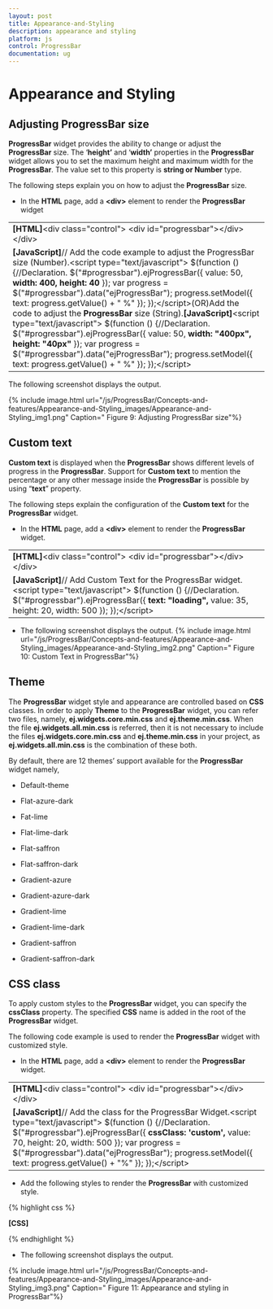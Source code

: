 ```yaml
---
layout: post
title: Appearance-and-Styling
description: appearance and styling
platform: js
control: ProgressBar
documentation: ug
---
```


# Appearance and Styling

## Adjusting ProgressBar size

**ProgressBar** widget provides the ability to change or adjust the **ProgressBar** size. The ‘**height’** and ‘**width’** properties in the **ProgressBar** widget allows you to set the maximum height and maximum width for the **ProgressBar**. The value set to this property is **string or Number** type.

The following steps explain you on how to adjust the **ProgressBar** size.

* In the **HTML** page, add a **&lt;div&gt;** element to render the **ProgressBar** widget



<table>
<tr>
<td>
<b>[HTML]</b>&lt;div class="control"&gt;        &lt;div id="progressbar"&gt;&lt;/div&gt;&lt;/div&gt;</td></tr>
<tr>
<td>
<b>[JavaScript]</b>// Add the code example to adjust the ProgressBar size (Number).&lt;script type="text/javascript"&gt;    $(function () {//Declaration.        $("#progressbar").ejProgressBar({            value: 50,<b>            width: 400,</b><b>            height: 40</b>        });        var progress = $("#progressbar").data("ejProgressBar");        progress.setModel({ text: progress.getValue() + " %" });    });&lt;/script&gt;(OR)Add the code to adjust the <b>ProgressBar </b>size (String).<b>[JavaScript]</b>&lt;script type="text/javascript"&gt;    $(function () {//Declaration.        $("#progressbar").ejProgressBar({            value: 50,<b>            width: "400px",</b><b>            height: "40px"</b>        });        var progress = $("#progressbar").data("ejProgressBar");        progress.setModel({ text: progress.getValue() + " %" });    });&lt;/script&gt;</td></tr>
</table>


The following screenshot displays the output.

{% include image.html url="/js/ProgressBar/Concepts-and-features/Appearance-and-Styling_images/Appearance-and-Styling_img1.png" Caption=" Figure 9: Adjusting ProgressBar size"%}

## Custom text

**Custom text** is displayed when the **ProgressBar** shows different levels of progress in the **ProgressBar**. Support for **Custom text** to mention the percentage or any other message inside the **ProgressBar** is possible by using “**text**” property.

The following steps explain the configuration of the **Custom text** for the **ProgressBar** widget.

*   In the **HTML** page, add a **&lt;div&gt;** element to render the **ProgressBar** widget.

<table>
<tr>
<td>
<b>[HTML]</b>&lt;div class="control"&gt;            &lt;div id="progressbar"&gt;&lt;/div&gt; &lt;/div&gt;</td></tr>
<tr>
<td>
<b>[JavaScript]</b>// Add Custom Text for the ProgressBar widget.&lt;script type="text/javascript"&gt;    $(function () {//Declaration.        $("#progressbar").ejProgressBar({            <b>text: "loading",</b>            value: 35,            height: 20,            width: 500        });    });&lt;/script&gt;</td></tr>
</table>


* The following screenshot displays the output.       {% include image.html url="/js/ProgressBar/Concepts-and-features/Appearance-and-Styling_images/Appearance-and-Styling_img2.png" Caption="    Figure 10: Custom Text in ProgressBar"%}

## Theme

The **ProgressBar** widget style and appearance are controlled based on **CSS** classes. In order to apply **Theme** to the **ProgressBar** widget, you can refer two files, namely, **ej.widgets.core.min.css** and **ej.theme.min.css**. When the file **ej.widgets.all.min.css** is referred, then it is not necessary to include the files **ej.widgets.core.min.css** and **ej.theme.min.css** in your project, as **ej.widgets.all.min.css** is the combination of these both. 

By default, there are 12 themes’ support available for the **ProgressBar** widget namely,

* Default-theme

* Flat-azure-dark

* Fat-lime

* Flat-lime-dark

* Flat-saffron

* Flat-saffron-dark

* Gradient-azure

* Gradient-azure-dark

* Gradient-lime

* Gradient-lime-dark

* Gradient-saffron

* Gradient-saffron-dark

## CSS class

To apply custom styles to the **ProgressBar** widget, you can specify the **cssClass** property. The specified **CSS** name is added in the root of the **ProgressBar** widget.

The following code example is used to render the **ProgressBar** widget with customized style.

* In the **HTML** page, add a **&lt;div&gt;** element to render the **ProgressBar** widget.



<table>
<tr>
<td>
<b>[HTML]</b>&lt;div class="control"&gt;        &lt;div id="progressbar"&gt;&lt;/div&gt;&lt;/div&gt;        </td></tr>
<tr>
<td>
 <b>[JavaScript]</b>// Add the class for the ProgressBar Widget.&lt;script type="text/javascript"&gt;    $(function () {//Declaration.        $("#progressbar").ejProgressBar({<b>            cssClass: 'custom',</b>            value: 70,            height: 20,            width: 500        });        var progress = $("#progressbar").data("ejProgressBar");        progress.setModel({ text: progress.getValue() + "%" });    });&lt;/script&gt;</td></tr>
</table>


* Add the following styles to render the **ProgressBar** with customized style.

{% highlight css %}

**[CSS]**

<style type="text/css">
    .custom .e-progress {
      background-color:gray;
    }

</style>


{% endhighlight %}



* The following screenshot displays the output.

{% include image.html url="/js/ProgressBar/Concepts-and-features/Appearance-and-Styling_images/Appearance-and-Styling_img3.png" Caption="      Figure 11: Appearance and styling in ProgressBar"%}

